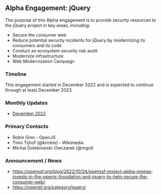 ## Alpha Engagement: jQuery 

The purpose of this Alpha engagement is to provide security resources to the jQuery project
in key areas, including:

* Secure the consumer web
* Reduce potential security incidents for jQuery by modernizing its consumers and its code
* Conduct an ecosystem security risk audit
* Modernize infrastructure
* Web Modernization Campaign


### Timeline

This engagement started in December 2022 and is expected to continue through at least December 2023.

### Monthly Updates

* [December 2022](Update-2022-12.md)

### Primary Contacts

* Robin Ginn - OpenJS
* Timo Tijhof (@krinkle) - Wikimedia
* Michal Golebiowski-Owczarek (@mgol) 

### Announcement / News

* <https://openssf.org/blog/2022/10/24/openssf-project-alpha-omega-invests-in-the-openjs-foundation-and-jquery-to-help-secure-the-consumer-web/>
* <https://openjsf.org/category/jquery/>
